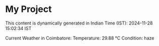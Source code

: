 # My Project

This content is dynamically generated in Indian Time (IST): 2024-11-28 15:02:34 IST


Current Weather in Coimbatore:
Temperature: 29.88 °C
Condition: haze
